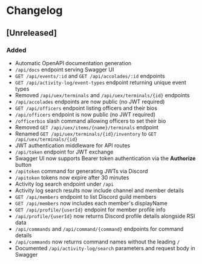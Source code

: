 # Changelog

## [Unreleased]
### Added
- Automatic OpenAPI documentation generation
- `/api/docs` endpoint serving Swagger UI
- `GET /api/events/:id` and `GET /api/accolades/:id` endpoints
- `GET /api/activity-log/event-types` endpoint returning unique event types
- Removed `/api/uex/terminals` and `/api/uex/terminals/{id}` endpoints
- `/api/accolades` endpoints are now public (no JWT required)
- `GET /api/officers` endpoint listing officers and their bios
- `/api/officers` endpoint is now public (no JWT required)
- `/officerbio` slash command allowing officers to set their bio
- Removed `GET /api/uex/items/{name}/terminals` endpoint
- Renamed `GET /api/uex/terminals/{id}/inventory` to `GET /api/uex/terminals/{id}`
- JWT authentication middleware for API routes
- `/api/token` endpoint for JWT exchange
- Swagger UI now supports Bearer token authentication via the **Authorize** button
- `/apitoken` command for generating JWTs via Discord
- `/apitoken` tokens now expire after 30 minutes
- Activity log search endpoint under `/api`
- Activity log search results now include channel and member details
- `GET /api/members` endpoint to list Discord guild members
- `GET /api/members` now includes each member's displayName
- `GET /api/profile/{userId}` endpoint for member profile info
- `/api/profile/{userId}` now returns Discord profile details alongside RSI data
- `/api/commands` and `/api/command/{command}` endpoints for command details
- `/api/commands` now returns command names without the leading `/`
- Documented `/api/activity-log/search` parameters and request body in Swagger
